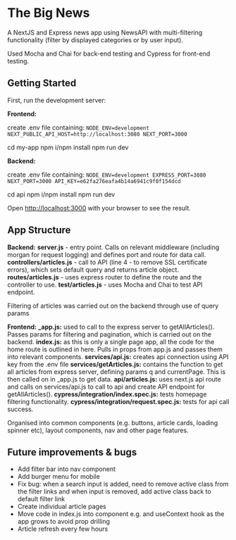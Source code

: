 # The Big News

A NextJS and Express news app using NewsAPI with multi-filtering functionality (filter by displayed categories or by user input).

Used Mocha and Chai for back-end testing and Cypress for front-end testing.

## Getting Started

First, run the development server:

**Frontend:**

create .env file containing:
`NODE_ENV=development NEXT_PUBLIC_API_HOST=http://localhost:3080 NEXT_PORT=3000`

cd my-app
npm i/npm install
npm run dev

**Backend:**

create .env file containing:
`NODE_ENV=development EXPRESS_PORT=3080 NEXT_PORT=3000 API_KEY=e62fa276eafa4b14a6941c9f0f154dcd`

cd api
npm i/npm install
npm run dev

Open [http://localhost:3000](http://localhost:3000) with your browser to see the result.

## App Structure

**Backend:**
**server.js** - entry point. Calls on relevant middleware (including morgan for request logging) and defines port and route for data call.
**controllers/articles.js** - call to API (line 4 - to remove SSL certificate errors), which sets default query and returns article object.
**routes/articles.js** - uses express router to define the route and the controller to use.
**test/articles.js** - uses Mocha and Chai to test API endpoint.

Filtering of articles was carried out on the backend through use of query params

**Frontend:**
**\_app.js:** used to call to the express server to getAllArticles(). Passes params for filtering and pagination, which is carried out on the backend.
**index.js:** as this is only a single page app, all the code for the home route is outlined in here. Pulls in props from app.js and passes them into relevant components.
**services/api.js:** creates api connection using API key from the .env file
**services/getArticles.js:** contains the function to get all articles from express server, defining params q and currentPage. This is then called on in \_app.js to get data.
**api/articles.js:** uses next.js api route and calls on services/api.js to call to api and create API endpoint for getAllArticles().
**cypress/integration/index.spec.js:** tests homepage filtering functionality.
**cypress/integration/request.spec.js:** tests for api call success.

Organised into common components (e.g. buttons, article cards, loading spinner etc), layout components, nav and other page features.

## Future improvements & bugs

-   Add filter bar into nav component
-   Add burger menu for mobile
-   Fix bug: when a search input is added, need to remove active class from the filter links and when input is removed, add active class back to default filter link
-   Create individual article pages
-   Move code in index.js into component e.g. <Home /> and useContext hook as the app grows to avoid prop drilling
-   Article refresh every few hours

